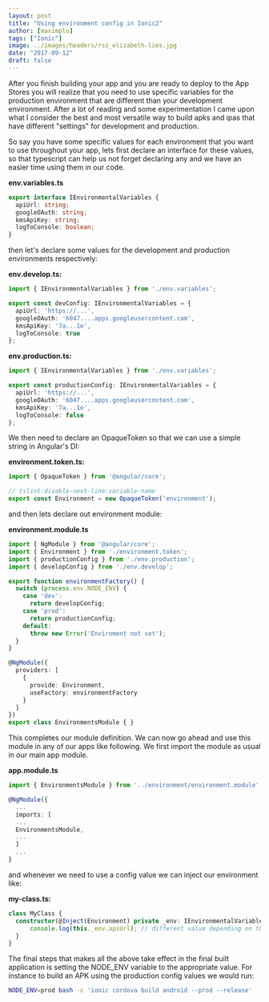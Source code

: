 ```yaml
---
layout: post
title: "Using environment config in Ionic2"
author: [masimplo]
tags: ["Ionic"]
image: ../images/headers/rsz_elizabeth-lies.jpg
date: "2017-09-12"
draft: false
---
```


After you finish building your app and you are ready to deploy to the App Stores you will realize that you need to use specific variables for the production environment that are different than your development environment. After a lot of reading and some experimentation I came upon what I consider the best and most versatile way to build apks and ipas that have different "settings" for development and production.

So say you have some specific values for each environment that you want to use throughout your app, lets first declare an interface for these values, so that typescript can help us not forget declaring any and we have an easier time using them in our code.

**env.variables.ts**

```typescript
export interface IEnvironmentalVariables {
  apiUrl: string;
  googleOAuth: string;
  kmsApiKey: string;
  logToConsole: boolean;
}
```

then let's declare some values for the development and production environments respectively:

**env.develop.ts:**

```typescript
import { IEnvironmentalVariables } from './env.variables';

export const devConfig: IEnvironmentalVariables = {
  apiUrl: 'https://...',
  googleOAuth: '6047....apps.googleusercontent.com',
  kmsApiKey: '7a...1e',
  logToConsole: true
};
```

**env.production.ts:**

```typescript
import { IEnvironmentalVariables } from './env.variables';

export const productionConfig: IEnvironmentalVariables = {
  apiUrl: 'https://...',
  googleOAuth: '6047....apps.googleusercontent.com',
  kmsApiKey: '7a...1e',
  logToConsole: false
};
```

We then need to declare an OpaqueToken so that we can use a simple string in Angular's DI:

**environment.token.ts:**

```typescript
import { OpaqueToken } from '@angular/core';

// tslint:disable-next-line:variable-name
export const Environment = new OpaqueToken('environment');
```

and then lets declare out environment module:

**environment.module.ts**

```typescript
import { NgModule } from '@angular/core';
import { Environment } from './environment.token';
import { productionConfig } from './env.production';
import { developConfig } from './env.develop';

export function environmentFactory() {
  switch (process.env.NODE_ENV) {
    case 'dev':
      return developConfig;
    case 'prod':
      return productionConfig;
    default:
      throw new Error('Enviroment not set');
  }
}

@NgModule({
  providers: [
    {
      provide: Environment,
      useFactory: environmentFactory
    }
  ]
})
export class EnvironmentsModule { }
```

This completes our module definition. We can now go ahead and use this module in any of our apps like following.
We first import the module as usual in our main app module.

**app.module.ts**

```typescript
import { EnvironmentsModule } from '../environment/environment.module';

@NgModule({
  ...
  imports: [
  ...
  EnvironmentsModule,
  ...
  ]
  ...
}
```

and whenever we need to use a config value we can inject our environment like:

**my-class.ts:**

```typescript
class MyClass {
  constructor(@Inject(Environment) private _env: IEnvironmentalVariables){
      console.log(this._env.apiUrl); // different value depending on the environment
  }
}
```

The final steps that makes all the above take effect in the final built application is setting the NODE_ENV variable to the appropriate value. For instance to build an APK using the production config values we would run:

```bash
NODE_ENV=prod bash -c 'ionic cordova build android --prod --release'
```
